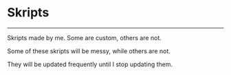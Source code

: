 # Skripts
___________
Skripts made by me. Some are custom, others are not.

Some of these skripts will be messy, while others are not.

They will be updated frequently until I stop updating them.
